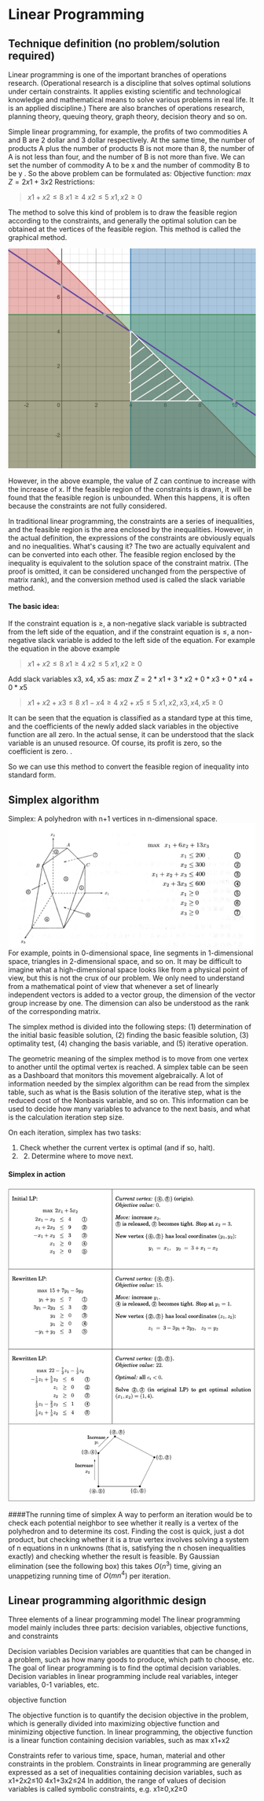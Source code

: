 # Linear Programming
## Technique definition (no problem/solution required)

Linear programming is one of the important branches of operations research. (Operational research is a discipline that solves optimal solutions under certain constraints. It applies existing scientific and technological knowledge and mathematical means to solve various problems in real life. It is an applied discipline.) There are also branches of operations research, planning theory, queuing theory, graph theory, decision theory and so on.

Simple linear programming, for example, the profits of two commodities A and B are 2 dollar and 3 dollar respectively. At the same time, the number of products A plus the number of products B is not more than 8, the number of A is not less than four, and the number of B is not more than five. We can set the number of commodity A to be x and the number of commodity B to be y . So the above problem can be formulated as:
Objective function: $max$ $Z=2x1+3x2$
Restrictions:
> $x1+x2≤8$
> $x1≥4$
> $x2≤5$
> $x1,x2≥0$

The method to solve this kind of problem is to draw the feasible region according to the constraints, and generally the optimal solution can be obtained at the vertices of the feasible region. This method is called the graphical method.

![output](LP/graphic%20_method.png)

However, in the above example, the value of Z can continue to increase with the increase of x. If the feasible region of the constraints is drawn, it will be found that the feasible region is unbounded. When this happens, it is often because the constraints are not fully considered.

In traditional linear programming, the constraints are a series of inequalities, and the feasible region is the area enclosed by the inequalities. However, in the actual definition, the expressions of the constraints are obviously equals and no inequalities. What's causing it? The two are actually equivalent and can be converted into each other. The feasible region enclosed by the inequality is equivalent to the solution space of the constraint matrix. (The proof is omitted, it can be considered unchanged from the perspective of matrix rank), and the conversion method used is called the slack variable method.

#### The basic idea:

If the constraint equation is ≥, a non-negative slack variable is subtracted from the left side of the equation, and if the constraint equation is ≤, a non-negative slack variable is added to the left side of the equation. For example the equation in the above example
> $x1+x2≤8$
> $x1≥4$
> $x2≤5$
> $x1,x2≥0$

Add slack variables x3, x4, x5 as:
$max$ $Z=2 * x1+3 * x2+0 * x3+0 * x4+0 * x5$
> $x1+x2+x3≤8$
> $x1-x4≥4$
> $x2+x5≤5$
> $x1,x2,x3,x4,x5≥0$

It can be seen that the equation is classified as a standard type at this time, and the coefficients of the newly added slack variables in the objective function are all zero. In the actual sense, it can be understood that the slack variable is an unused resource. Of course, its profit is zero, so the coefficient is zero. .

So we can use this method to convert the feasible region of inequality into standard form.

## Simplex algorithm

Simplex: A polyhedron with n+1 vertices in n-dimensional space.
![out](LP/simplex1.png)
For example, points in 0-dimensional space, line segments in 1-dimensional space, triangles in 2-dimensional space, and so on. It may be difficult to imagine what a high-dimensional space looks like from a physical point of view, but this is not the crux of our problem. We only need to understand from a mathematical point of view that whenever a set of linearly independent vectors is added to a vector group, the dimension of the vector group increase by one. The dimension can also be understood as the rank of the corresponding matrix.

The simplex method is divided into the following steps: 
(1) determination of the initial basic feasible solution, 
(2) finding the basic feasible solution, 
(3) optimality test, 
(4) changing the basis variable, and 
(5) iterative operation.

The geometric meaning of the simplex method is to move from one vertex to another until the optimal vertex is reached. A simplex table can be seen as a Dashboard that monitors this movement algebraically. A lot of information needed by the simplex algorithm can be read from the simplex table, such as what is the Basis solution of the iterative step, what is the reduced cost of the Nonbasis variable, and so on. This information can be used to decide how many variables to advance to the next basis, and what is the calculation iteration step size.

On each iteration, simplex has two tasks:
1. Check whether the current vertex is optimal (and if so, halt). 
2. 2. Determine where to move next.

#### Simplex in action
![output](LP/simplex_in_action.png)

####The running time of simplex
A way to perform an iteration would be to check each potential neighbor to see whether it really is a vertex of the polyhedron and to determine its cost. Finding the cost is quick, just a dot product, but checking whether it is a true vertex involves solving a system of n equations in n unknowns (that is, satisfying the n chosen inequalities exactly) and checking whether the result is feasible. By Gaussian elimination (see the following box) this takes $O(n^3)$ time, giving an unappetizing running time of $O(mn^4)$ per iteration.

## Linear programming algorithmic design

Three elements of a linear programming model
The linear programming model mainly includes three parts: decision variables, objective functions, and constraints

Decision variables
Decision variables are quantities that can be changed in a problem, such as how many goods to produce, which path to choose, etc. The goal of linear programming is to find the optimal decision variables.
Decision variables in linear programming include real variables, integer variables, 0-1 variables, etc.

objective function

The objective function is to quantify the decision objective in the problem, which is generally divided into maximizing objective function and minimizing objective function. In linear programming, the objective function is a linear function containing decision variables, such as
max x1+x2

Constraints refer to various time, space, human, material and other constraints in the problem.
Constraints in linear programming are generally expressed as a set of inequalities containing decision variables, such as
x1+2x2≤10
4x1+3x2≤24
In addition, the range of values of decision variables is called symbolic constraints, e.g.
x1≥0,x2≥0